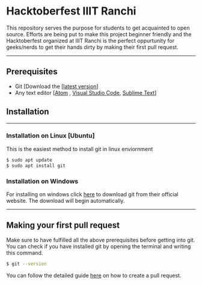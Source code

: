 # Hacktoberfest IIIT Ranchi
This repository serves the purpose for students to get acquainted to open source. Efforts are being put to make this project beginner friendly and the Hacktoberfest organized at IIIT Ranchi is the perfect oppurtunity for geeks/nerds to get their hands dirty by making their first pull request.

--------------------------------------------
## Prerequisites
* Git [Download the [[latest version](https://git-scm.com/download/win)]
* Any text editor [[Atom](https://atom.io/download/windows_x64) , [Visual Studio Code](https://code.visualstudio.com/docs/?dv=win64user), [Sublime Text](https://download.sublimetext.com/Sublime%20Text%20Build%203211%20x64%20Setup.exe)]

## Installation
--------------------------------------------

### Installation on Linux [Ubuntu]
This is the easiest method to install git in linux enviornment
```bash
$ sudo apt update
$ sudo apt install git
```

### Installation on Windows
For installing on windows click [here](https://git-scm.com/download/win "latest version of git") to download git from their official website.
The download will begin automatically.

---------------------------------------------

## Making your first pull request
Make sure to have fulfilled all the above prerequisites before getting into git.
You can check if you have installed git by opening the terminal and writing this command.
```bash
$ git --version
```
You can follow the detailed guide [here](https://www.digitalocean.com/community/tutorials/how-to-create-a-pull-request-on-github) on how to create a pull request.
